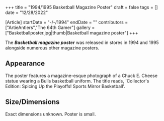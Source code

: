 +++
title = "1994/1995 Basketball Magazine Poster"
draft = false
tags = []
date = "12/28/2022"

[Article]
startDate = "-/-/1994"
endDate = ""
contributors = ["ArtieAntlers","The 64th Gamer"]
gallery = ["Basketballposter.jpg|thumb|Basketball magazine poster"]
+++

The <b><i>Basketball magazine poster</b></i> was released in stores in 1994 and 1995 alongside numerous other magazine posters.

<h2> Appearance </h2>
The poster features a magazine-esque photograph of a Chuck E. Cheese statue wearing a Bulls basketball uniform. The title reads, 'Collector's Edition: Spicing Up the Playoffs! Sports Mirror Basketball'.

<h2> Size/Dimensions </h2>
Exact dimensions unknown. Poster is small.